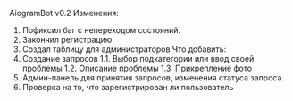 AiogramBot v0.2
Изменения:
1. Пофиксил баг с непереходом состояний.
2. Закончил регистрацию
3. Создал таблицу для администраторов
Что добавить:
1. Создание запросов
1.1. Выбор подкатегории или ввод своей проблемы
1.2. Описание проблемы
1.3. Прикрепление фото
2. Админ-панель для принятия запросов, изменения статуса запроса.
3. Проверка на то, что зарегистрирован ли пользователь
